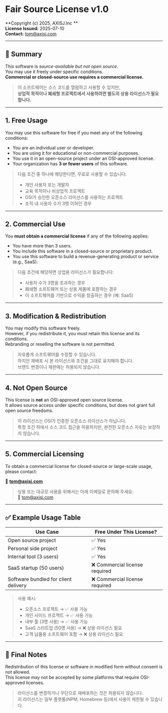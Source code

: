 # Fair Source License v1.0

**Copyright (c) 2025, AXISJ.Inc **  
**License Issued:** 2025-07-10  
**Contact:** tom@axisj.com

---

## 📝 Summary

This software is *source-available but not open source*.  
You may use it freely under specific conditions.  
**Commercial or closed-source use requires a commercial license.**

> 이 소프트웨어는 소스 코드를 열람하고 사용할 수 있지만,  
> **상업적 목적이나 폐쇄형 프로젝트에서 사용하려면 별도의 상용 라이선스가 필요합니다.**

---

## 1. Free Usage

You may use this software for free if you meet any of the following conditions:

- You are an individual user or developer.  
- You are using it for educational or non-commercial purposes.  
- You use it in an open-source project under an OSI-approved license.  
- Your organization has **3 or fewer users** of this software.

> 다음 조건 중 하나에 해당한다면, 무료로 사용할 수 있습니다:  
> - 개인 사용자 또는 개발자  
> - 교육 목적이나 비상업적 프로젝트  
> - OSI가 승인한 오픈소스 라이선스를 사용하는 프로젝트  
> - 조직 내 사용자 수가 3명 이하인 경우

---

## 2. Commercial Use

You **must obtain a commercial license** if any of the following applies:

- You have more than 3 users.  
- You include this software in a closed-source or proprietary product.  
- You use this software to build a revenue-generating product or service (e.g., SaaS).

> 다음 조건에 해당하면 상업용 라이선스가 필요합니다:  
> - 사용자 수가 3명을 초과하는 경우  
> - 폐쇄형 소프트웨어 또는 상용 제품에 포함하는 경우  
> - 이 소프트웨어를 기반으로 수익을 창출하는 경우 (예: SaaS)

---

## 3. Modification & Redistribution

You may modify this software freely.  
However, if you redistribute it, you must retain this license and its conditions.  
Rebranding or reselling the software is not permitted.

> 자유롭게 소프트웨어를 수정할 수 있습니다.  
> 하지만 재배포 시 본 라이선스와 조건을 그대로 유지해야 합니다.  
> 브랜드 변경이나 재판매는 허용되지 않습니다.

---

## 4. Not Open Source

This license is **not** an OSI-approved open source license.  
It allows source access under specific conditions, but does not grant full open source freedoms.

> 이 라이선스는 OSI가 인증한 오픈소스 라이선스가 아닙니다.  
> 특정 조건 하에서 소스 코드 접근을 허용하지만, 완전한 오픈소스 자유는 보장하지 않습니다.

---

## 5. Commercial Licensing

To obtain a commercial license for closed-source or large-scale usage, please contact:

📧 **tom@axisj.com**

> 상용 또는 대규모 사용을 위해서는 아래 이메일로 문의해 주세요:  
> 📧 tom@axisj.com

---

## ✅ Example Usage Table

| Use Case                               | Free Under This License? |
|----------------------------------------|---------------------------|
| Open source project                    | ✅ Yes                    |
| Personal side project                  | ✅ Yes                    |
| Internal tool (3 users)                | ✅ Yes                    |
| SaaS startup (50 users)                | ❌ Commercial license required |
| Software bundled for client delivery   | ❌ Commercial license required |

> 사용 예시:  
> - 오픈소스 프로젝트 → ✅ 사용 가능  
> - 개인 사이드 프로젝트 → ✅ 사용 가능  
> - 내부 툴 (3명 사용) → ✅ 사용 가능  
> - SaaS 스타트업 (50명 사용) → ❌ 상용 라이선스 필요  
> - 고객 납품용 소프트웨어 포함 → ❌ 상용 라이선스 필요

---

## 📌 Final Notes

Redistribution of this license or software in modified form without consent is not allowed.  
This license may not be accepted by some platforms that require OSI-approved licenses.

> 라이선스를 변경하거나 무단으로 재배포하는 것은 허용되지 않습니다.  
> 이 라이선스는 일부 플랫폼(NPM, Homebrew 등)에서 사용이 제한될 수 있습니다.
